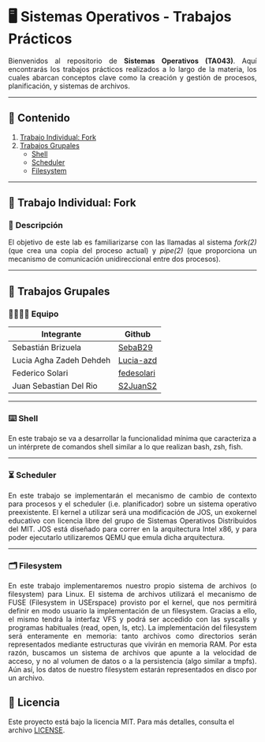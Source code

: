 # 🖥 **Sistemas Operativos** - Trabajos Prácticos
<p align="justify">
Bienvenidos al repositorio de <b>Sistemas Operativos (TA043)</b>. Aquí encontrarás los trabajos prácticos realizados a lo largo de la materia, los cuales abarcan conceptos clave como la creación y gestión de procesos, planificación, y sistemas de archivos.
</p>

---

## 📂 **Contenido**

1. [Trabajo Individual: Fork](#trabajo-individual-fork)
2. [Trabajos Grupales](#trabajos-grupales)
   - [Shell](#shell)
   - [Scheduler](#scheduler)
   - [Filesystem](#filesystem)

---

## 🔀 **Trabajo Individual: Fork** <a name="trabajo-individual-fork"></a>

### 📝 **Descripción**
<p align="justify">
El objetivo de este lab es familiarizarse con las llamadas al sistema <i>fork(2)</i> (que crea una copia del proceso actual) y <i>pipe(2)</i> (que proporciona un mecanismo de comunicación unidireccional entre dos procesos).
</p>

---

## 👥 **Trabajos Grupales** <a name="trabajos-grupales"></a>

### 👨‍👩‍👧‍👦 **Equipo**
| **Integrante**                     | **Github**                                 |
|------------------------------------|--------------------------------------------|
| Sebastián Brizuela                 | [SebaB29](https://github.com/SebaB29)      |
| Lucia Agha Zadeh Dehdeh            | [Lucia-azd](https://github.com/Lucia-azd)  |
| Federico Solari                    | [fedesolari](https://github.com/fedesolari)|
| Juan Sebastian Del Rio             | [S2JuanS2](https://github.com/S2JuanS2)    |

---

### ⌨️ **Shell** <a name="shell"></a>

En este trabajo se va a desarrollar la funcionalidad mínima que caracteriza a un intérprete de comandos shell similar a lo que realizan bash, zsh, fish.

---

### ⏳ **Scheduler** <a name="scheduler"></a>

<p align="justify">
En este trabajo se implementarán el mecanismo de cambio de contexto para procesos y el scheduler (i.e. planificador) sobre un sistema operativo preexistente.
El kernel a utilizar será una modificación de JOS, un exokernel educativo con licencia libre del grupo de Sistemas Operativos Distribuidos del MIT.
JOS está diseñado para correr en la arquitectura Intel x86, y para poder ejecutarlo utilizaremos QEMU que emula dicha arquitectura.
</p>

---

### 🗂 **Filesystem** <a name="filesystem"></a>

<p align="justify">
En este trabajo implementaremos nuestro propio sistema de archivos (o filesystem) para Linux. El sistema de archivos utilizará el mecanismo de FUSE (Filesystem in USErspace) provisto por el kernel, que nos permitirá definir en modo usuario la implementación de un filesystem. Gracias a ello, el mismo tendrá la interfaz VFS y podrá ser accedido con las syscalls y programas habituales (read, open, ls, etc).
La implementación del filesystem será enteramente en memoria: tanto archivos como directorios serán representados mediante estructuras que vivirán en memoria RAM. Por esta razón, buscamos un sistema de archivos que apunte a la velocidad de acceso, y no al volumen de datos o a la persistencia (algo similar a tmpfs). Aún así, los datos de nuestro filesystem estarán representados en disco por un archivo.
</p>

## 📄 Licencia  
Este proyecto está bajo la licencia MIT. Para más detalles, consulta el archivo [LICENSE](./LICENSE).
